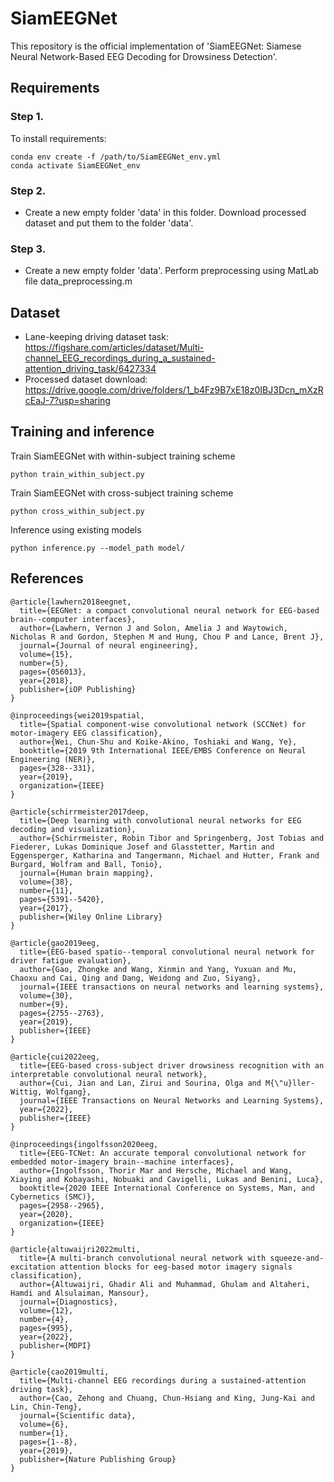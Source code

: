 # SiamEEGNet
This repository is the official implementation of 'SiamEEGNet: Siamese Neural Network-Based EEG Decoding for Drowsiness Detection'.

## Requirements
### Step 1.
To install requirements:
```
conda env create -f /path/to/SiamEEGNet_env.yml
conda activate SiamEEGNet_env
```
### Step 2.
- Create a new empty folder 'data' in this folder. Download processed dataset and put them to the folder 'data'.

### Step 3.
- Create a new empty folder 'data'. Perform preprocessing using MatLab file data_preprocessing.m

## Dataset
- Lane-keeping driving dataset task: https://figshare.com/articles/dataset/Multi-channel_EEG_recordings_during_a_sustained-attention_driving_task/6427334
- Processed dataset download: https://drive.google.com/drive/folders/1_b4Fz9B7xE18z0IBJ3Dcn_mXzRcEaJ-7?usp=sharing

## Training and inference
Train SiamEEGNet with within-subject training scheme
```
python train_within_subject.py
```
Train SiamEEGNet with cross-subject training scheme
```
python cross_within_subject.py
```
Inference using existing models
```
python inference.py --model_path model/
```
## References
```
@article{lawhern2018eegnet,
  title={EEGNet: a compact convolutional neural network for EEG-based brain--computer interfaces},
  author={Lawhern, Vernon J and Solon, Amelia J and Waytowich, Nicholas R and Gordon, Stephen M and Hung, Chou P and Lance, Brent J},
  journal={Journal of neural engineering},
  volume={15},
  number={5},
  pages={056013},
  year={2018},
  publisher={iOP Publishing}
}
```
```
@inproceedings{wei2019spatial,
  title={Spatial component-wise convolutional network (SCCNet) for motor-imagery EEG classification},
  author={Wei, Chun-Shu and Koike-Akino, Toshiaki and Wang, Ye},
  booktitle={2019 9th International IEEE/EMBS Conference on Neural Engineering (NER)},
  pages={328--331},
  year={2019},
  organization={IEEE}
}
```

```
@article{schirrmeister2017deep,
  title={Deep learning with convolutional neural networks for EEG decoding and visualization},
  author={Schirrmeister, Robin Tibor and Springenberg, Jost Tobias and Fiederer, Lukas Dominique Josef and Glasstetter, Martin and Eggensperger, Katharina and Tangermann, Michael and Hutter, Frank and Burgard, Wolfram and Ball, Tonio},
  journal={Human brain mapping},
  volume={38},
  number={11},
  pages={5391--5420},
  year={2017},
  publisher={Wiley Online Library}
}
```

```
@article{gao2019eeg,
  title={EEG-based spatio--temporal convolutional neural network for driver fatigue evaluation},
  author={Gao, Zhongke and Wang, Xinmin and Yang, Yuxuan and Mu, Chaoxu and Cai, Qing and Dang, Weidong and Zuo, Siyang},
  journal={IEEE transactions on neural networks and learning systems},
  volume={30},
  number={9},
  pages={2755--2763},
  year={2019},
  publisher={IEEE}
}
```

```
@article{cui2022eeg,
  title={EEG-based cross-subject driver drowsiness recognition with an interpretable convolutional neural network},
  author={Cui, Jian and Lan, Zirui and Sourina, Olga and M{\"u}ller-Wittig, Wolfgang},
  journal={IEEE Transactions on Neural Networks and Learning Systems},
  year={2022},
  publisher={IEEE}
}
```
```
@inproceedings{ingolfsson2020eeg,
  title={EEG-TCNet: An accurate temporal convolutional network for embedded motor-imagery brain--machine interfaces},
  author={Ingolfsson, Thorir Mar and Hersche, Michael and Wang, Xiaying and Kobayashi, Nobuaki and Cavigelli, Lukas and Benini, Luca},
  booktitle={2020 IEEE International Conference on Systems, Man, and Cybernetics (SMC)},
  pages={2958--2965},
  year={2020},
  organization={IEEE}
}
```

```
@article{altuwaijri2022multi,
  title={A multi-branch convolutional neural network with squeeze-and-excitation attention blocks for eeg-based motor imagery signals classification},
  author={Altuwaijri, Ghadir Ali and Muhammad, Ghulam and Altaheri, Hamdi and Alsulaiman, Mansour},
  journal={Diagnostics},
  volume={12},
  number={4},
  pages={995},
  year={2022},
  publisher={MDPI}
}
```

```
@article{cao2019multi,
  title={Multi-channel EEG recordings during a sustained-attention driving task},
  author={Cao, Zehong and Chuang, Chun-Hsiang and King, Jung-Kai and Lin, Chin-Teng},
  journal={Scientific data},
  volume={6},
  number={1},
  pages={1--8},
  year={2019},
  publisher={Nature Publishing Group}
}
```
